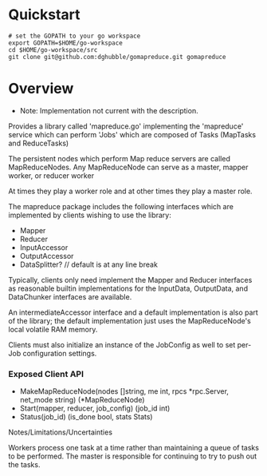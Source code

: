 

# Quickstart

	# set the GOPATH to your go workspace
	export GOPATH=$HOME/go-workspace
	cd $HOME/go-workspace/src
	git clone git@github.com:dghubble/gomapreduce.git gomapreduce

# Overview

* Note: Implementation not current with the description.

Provides a library called 'mapreduce.go' implementing the 'mapreduce' service which can perform 'Jobs' which are composed of Tasks (MapTasks and ReduceTasks)

The persistent nodes which perform Map reduce servers are called MapReduceNodes. Any MapReduceNode can serve as a master, mapper worker, or reducer worker

At times they play a worker role and at other times they play a master role.

The mapreduce package includes the following interfaces which are implemented by clients wishing to use the library:

+ Mapper
+ Reducer
+ InputAccessor
+ OutputAccessor
+ DataSplitter?     // default is at any line break

Typically, clients only need implement the Mapper and Reducer interfaces as reasonable builtin implementations for the InputData, OutputData, and DataChunker interfaces are available.

An intermediateAccessor interface and a default implementation is also part of the library; the default implementation just uses the MapReduceNode's local volatile RAM memory.

Clients must also initialize an instance of the JobConfig as well to set per-Job configuration settings.

### Exposed Client API

+ MakeMapReduceNode(nodes []string, me int, rpcs *rpc.Server, net_mode string) (*MapReduceNode)
+ Start(mapper, reducer, job_config) (job_id int)
+ Status(job_id) (is_done bool, stats Stats)


Notes/Limitations/Uncertainties

Workers process one task at a time rather than maintaining a queue of tasks to be performed. The master is responsible for continuing to try to push out the tasks.


